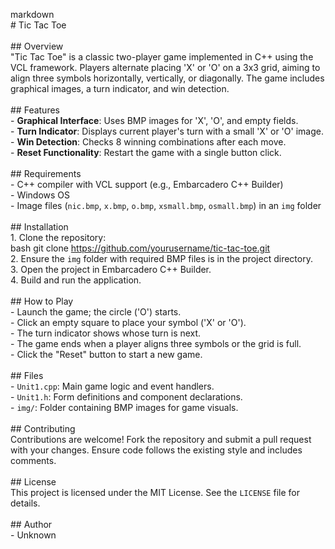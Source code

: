 markdown<br># Tic Tac Toe<br><br>## Overview<br>"Tic Tac Toe" is a classic two-player game implemented in C++ using the VCL framework. Players alternate placing 'X' or 'O' on a 3x3 grid, aiming to align three symbols horizontally, vertically, or diagonally. The game includes graphical images, a turn indicator, and win detection.<br><br>## Features<br>- **Graphical Interface**: Uses BMP images for 'X', 'O', and empty fields.<br>- **Turn Indicator**: Displays current player's turn with a small 'X' or 'O' image.<br>- **Win Detection**: Checks 8 winning combinations after each move.<br>- **Reset Functionality**: Restart the game with a single button click.<br><br>## Requirements<br>- C++ compiler with VCL support (e.g., Embarcadero C++ Builder)<br>- Windows OS<br>- Image files (`nic.bmp`, `x.bmp`, `o.bmp`, `xsmall.bmp`, `osmall.bmp`) in an `img` folder<br><br>## Installation<br>1. Clone the repository:<br>   bash
   git clone https://github.com/yourusername/tic-tac-toe.git
   <br>2. Ensure the `img` folder with required BMP files is in the project directory.<br>3. Open the project in Embarcadero C++ Builder.<br>4. Build and run the application.<br><br>## How to Play<br>- Launch the game; the circle ('O') starts.<br>- Click an empty square to place your symbol ('X' or 'O').<br>- The turn indicator shows whose turn is next.<br>- The game ends when a player aligns three symbols or the grid is full.<br>- Click the "Reset" button to start a new game.<br><br>## Files<br>- `Unit1.cpp`: Main game logic and event handlers.<br>- `Unit1.h`: Form definitions and component declarations.<br>- `img/`: Folder containing BMP images for game visuals.<br><br>## Contributing<br>Contributions are welcome! Fork the repository and submit a pull request with your changes. Ensure code follows the existing style and includes comments.<br><br>## License<br>This project is licensed under the MIT License. See the `LICENSE` file for details.<br><br>## Author<br>- Unknown<br>